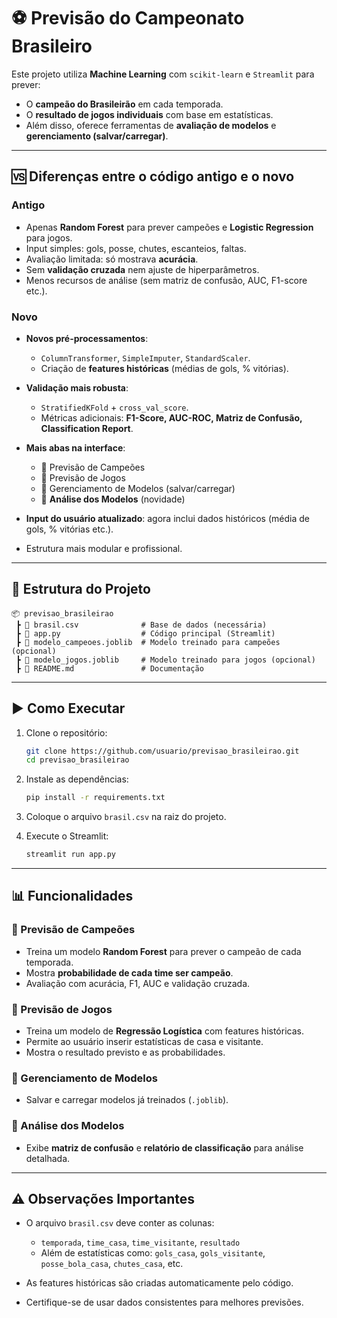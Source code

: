 # ⚽ Previsão do Campeonato Brasileiro

Este projeto utiliza **Machine Learning** com `scikit-learn` e `Streamlit` para prever:

* O **campeão do Brasileirão** em cada temporada.
* O **resultado de jogos individuais** com base em estatísticas.
* Além disso, oferece ferramentas de **avaliação de modelos** e **gerenciamento (salvar/carregar)**.

---

## 🆚 Diferenças entre o código antigo e o novo

### Antigo

* Apenas **Random Forest** para prever campeões e **Logistic Regression** para jogos.
* Input simples: gols, posse, chutes, escanteios, faltas.
* Avaliação limitada: só mostrava **acurácia**.
* Sem **validação cruzada** nem ajuste de hiperparâmetros.
* Menos recursos de análise (sem matriz de confusão, AUC, F1-score etc.).

### Novo

* **Novos pré-processamentos**:

  * `ColumnTransformer`, `SimpleImputer`, `StandardScaler`.
  * Criação de **features históricas** (médias de gols, % vitórias).
* **Validação mais robusta**:

  * `StratifiedKFold` + `cross_val_score`.
  * Métricas adicionais: **F1-Score, AUC-ROC, Matriz de Confusão, Classification Report**.
* **Mais abas na interface**:

  * 🔹 Previsão de Campeões
  * 🔹 Previsão de Jogos
  * 🔹 Gerenciamento de Modelos (salvar/carregar)
  * 🔹 **Análise dos Modelos** (novidade)
* **Input do usuário atualizado**: agora inclui dados históricos (média de gols, % vitórias etc.).
* Estrutura mais modular e profissional.

---

## 📂 Estrutura do Projeto

```
📦 previsao_brasileirao
 ┣ 📜 brasil.csv              # Base de dados (necessária)
 ┣ 📜 app.py                  # Código principal (Streamlit)
 ┣ 📜 modelo_campeoes.joblib  # Modelo treinado para campeões (opcional)
 ┣ 📜 modelo_jogos.joblib     # Modelo treinado para jogos (opcional)
 ┣ 📜 README.md               # Documentação
```

---

## ▶️ Como Executar

1. Clone o repositório:

   ```bash
   git clone https://github.com/usuario/previsao_brasileirao.git
   cd previsao_brasileirao
   ```

2. Instale as dependências:

   ```bash
   pip install -r requirements.txt
   ```

3. Coloque o arquivo `brasil.csv` na raiz do projeto.

4. Execute o Streamlit:

   ```bash
   streamlit run app.py
   ```

---

## 📊 Funcionalidades

### 🔹 Previsão de Campeões

* Treina um modelo **Random Forest** para prever o campeão de cada temporada.
* Mostra **probabilidade de cada time ser campeão**.
* Avaliação com acurácia, F1, AUC e validação cruzada.

### 🔹 Previsão de Jogos

* Treina um modelo de **Regressão Logística** com features históricas.
* Permite ao usuário inserir estatísticas de casa e visitante.
* Mostra o resultado previsto e as probabilidades.

### 🔹 Gerenciamento de Modelos

* Salvar e carregar modelos já treinados (`.joblib`).

### 🔹 Análise dos Modelos

* Exibe **matriz de confusão** e **relatório de classificação** para análise detalhada.

---

## ⚠️ Observações Importantes

* O arquivo `brasil.csv` deve conter as colunas:

  * `temporada`, `time_casa`, `time_visitante`, `resultado`
  * Além de estatísticas como: `gols_casa`, `gols_visitante`, `posse_bola_casa`, `chutes_casa`, etc.
* As features históricas são criadas automaticamente pelo código.
* Certifique-se de usar dados consistentes para melhores previsões.
